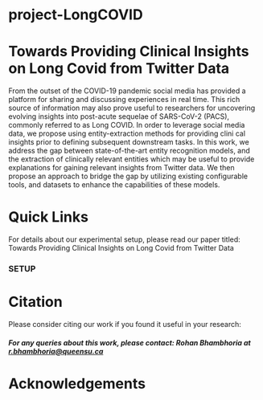 # project-LongCOVID
# Towards Providing Clinical Insights on Long Covid from Twitter Data 

From the outset of the COVID-19 pandemic social media has
provided a platform for sharing and discussing experiences in
real time. This rich source of information may also prove useful to researchers for uncovering evolving insights into post-acute sequelae of SARS-CoV-2 (PACS), commonly referred to as Long COVID. In order to leverage social media data, we
propose using entity-extraction methods for providing clini cal insights prior to defining subsequent downstream tasks.
In this work, we address the gap between state-of-the-art entity recognition models, and the extraction of clinically relevant entities which may be useful to provide explanations for gaining relevant insights from Twitter data. We then propose
an approach to bridge the gap by utilizing existing configurable tools, and datasets to enhance the capabilities of these
models. 

# Quick Links

For details about our experimental setup, please read our paper titled: Towards Providing Clinical Insights on Long Covid from Twitter Data

### SETUP

# Citation

Please consider citing our work if you found it useful in your research:

##### For any queries about this work, please contact: Rohan Bhambhoria at <r.bhambhoria@queensu.ca>

# Acknowledgements
